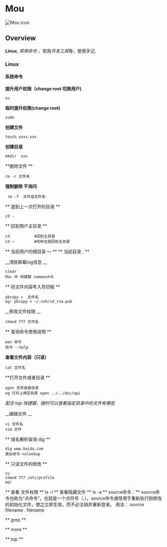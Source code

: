 # Mou

![Mou icon](http://25.io/mou/Mou_128.png)

## Overview

**Linux**,  *常用命令* ，常用*开发工具*等，使用手记.

### Linux

#### 系统命令

**提升用户权限（change root 切换用户)**

	su
	
**临时提升权限(change root)**

	sudo
**创建文件**
	
	touch xxxx.xxx

__创建目录__ 
	
	mkdir  xxx

**删除文件 **
	
	rm -r 文件夹
__强制删除 不询问__
	
	 rm -f  文件或文件夹
** 退到上一次打开的目录 **
	
	cd - 

** 回到用户主目录 **

	
	cd           #回到主目录
    cd ~         #同样也是回到主目录
** 当前用户的根目录 ～ **
** 当前目录 . **
    
__清除屏幕log信息 __
	
	clear
	Mac 中 快捷键 command+k
	
** 将文件内容考入剪切板 **
	
	pbcopy <  文件名 
	eg: pbcopy < ~/.ssh/id_rsa.pub
__修改文件权限 __
	
	chmod 777 文件名
	
** 查询命令使用说明 **
	
	man 命令 
	命令 --help
**查看文件内容（只读）**
	
	cat 文件名
**打开文件或者目录 **
	
	open 文件或者目录
	eg 打开上两层目录 open ../../doc/api


_配合 tap 快捷键，随时可以查看指定目录中的文件有哪些_

__编辑文件 __
	
	vi 文件名
	vim 文件

** 域名解析查询 dig **

	dig www.baidu.com
	类似命令 nslookup
	
** 只读文件的修改 **

	su
	chmod 777 /etc/profile
	wq!
** 查看 文件权限 **
   ls -l
** 查看隐藏文件 **
   ls -a
** source命令：** 
source命令也称为“点命令”，也就是一个点符号（.）。source命令通常用于重新执行刚修改的初始化文件，使之立即生效，而不必注销并重新登录。
用法： 
	source filename 
    . filename
    
** grep **
  
** more **

** top **